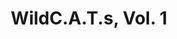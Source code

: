 ---
title: "WildC.A.T.s, Vol. 1"
issue: 3A
issue_nr: 3
full_title: Reunification
subtitle: ""
story_arc: ""
crossover: ""
variant: ""
publisher: Image Comics
creators: 
  - Brandon Choi
  - Whilce Portacio
  - Jim Lee
release_date: Dec 1992
release_year: 1992
genre:
  - Action
  - Adventure
  - Super-Heroes
format: Comic
pages: 32
signed_by: ""
price: 1.95
---